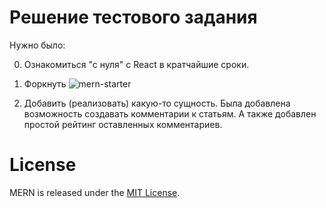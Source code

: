 # Решение тестового задания
Нужно было: 

0) Ознакомиться "с нуля" с React в кратчайшие сроки.

1) Форкнуть 
![mern-starter](https://github.com/Hashnode/mern-starter)

2) Добавить (реализовать) какую-то сущность.
Была добавлена возможность создавать комментарии к статьям. 
А также добавлен простой рейтинг оставленных комментариев.


# License
MERN is released under the [MIT License](http://www.opensource.org/licenses/MIT).
